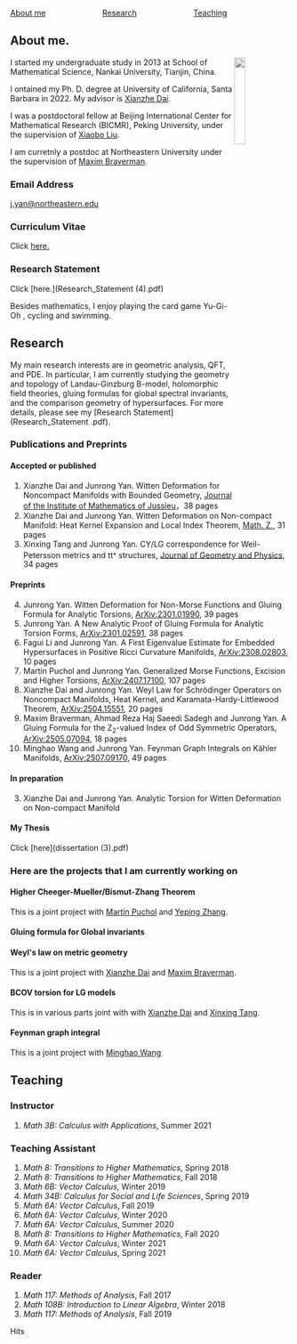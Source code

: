 [About me](#R1)&emsp;&emsp;&emsp;&emsp;&emsp;&emsp;&emsp; [Research](#R2)&emsp;&emsp;&emsp;&emsp;&emsp;&emsp;&emsp;
[Teaching](#R3)&emsp;&emsp;&emsp;&emsp; &emsp;&emsp;&emsp;
<div><a name="R1"></a>
</div>

## About me.
<img align="right" src="微信图片_20231010235505.jpg" width="20%"/>

I started my undergraduate study in 2013 at School of Mathematical Science, Nankai University, Tianjin, China.

I ontained my Ph. D. degree at University of California, Santa Barbara in 2022. My advisor is [Xianzhe Dai](http://web.math.ucsb.edu/~dai/).

 I was a postdoctoral fellow at Beijing International Center for Mathematical Research (BICMR), Peking University, under the supervision of [Xiaobo Liu](https://bicmr.pku.edu.cn/~xbliu/).

  I am curretnly a postdoc at Northeastern University under the supervision of [Maxim Braverman](https://cos.northeastern.edu/people/maxim-braverman/).



### Email Address 
[j.yan@northeastern.edu](j.yan@northeastern.edu) 
### Curriculum Vitae
Click [here.](CV(updated).pdf)
### Research Statement
Click [here.](Research_Statement (4).pdf)

Besides mathematics, I enjoy playing the card game Yu-Gi-Oh , cycling and swimming.
<div><a name="R2"></a>
</div>

## Research

My main research interests are in geometric analysis, QFT, and PDE. In particular, I am currently studying the geometry and topology of Landau-Ginzburg B-model, holomorphic field theories, gluing formulas for global spectral invariants, and the comparison geometry of hypersurfaces. For more details, please see my [Research Statement](Research_Statement .pdf).

### Publications and Preprints
#### Accepted or published
1. Xianzhe Dai and Junrong Yan. Witten Deformation for Noncompact Manifolds with Bounded Geometry, [Journal of the Institute of Mathematics of Jussieu](https://doi.org/10.1017/S1474748021000232)，38 pages
2. Xianzhe Dai and Junrong Yan. Witten Deformation on Non-compact Manifold: Heat Kernel Expansion and Local Index Theorem, [Math. Z.](https://link.springer.com/article/10.1007/s00209-022-03150-0), 31 pages
3. Xinxing Tang and Junrong Yan. CY/LG correspondence for Weil-Petersson metrics and tt<sup>⁎</sup> structures, [Journal of Geometry and Physics](https://www.sciencedirect.com/science/article/pii/S0393044025001299), 34 pages

#### Preprints


4. Junrong Yan. Witten Deformation for Non-Morse Functions and Gluing Formula for Analytic Torsions, [ArXiv:2301.01990](https://arxiv.org/abs/2301.01990), 39 pages
5. Junrong Yan. A New Analytic Proof of Gluing Formula for Analytic Torsion Forms, [ArXiv:2301.02591](https://arxiv.org/abs/2301.02591), 38 pages
6. Fagui Li and Junrong Yan. A First Eigenvalue Estimate for Embedded Hypersurfaces in Positive Ricci Curvature
Manifolds, [ArXiv:2308.02803](https://arxiv.org/abs/2308.02803), 10 pages
7. Martin Puchol and Junrong Yan. Generalized Morse Functions, Excision and Higher Torsions, [ArXiv:2407.17100](https://arxiv.org/abs/2407.17100), 107 pages
8. Xianzhe Dai and Junrong Yan. Weyl Law for Schrödinger Operators on Noncompact Manifolds, Heat Kernel, and Karamata-Hardy-Littlewood Theorem, [ArXiv:2504.15551](https://arxiv.org/abs/2504.15551), 20 pages
9. Maxim Braverman, Ahmad Reza Haj Saeedi Sadegh and Junrong Yan. A Gluing Formula for the Z<sub>2</sub>-valued Index of Odd Symmetric Operators, [ArXiv:2505.07094](https://arxiv.org/abs/2505.07094), 18 pages
10. Minghao Wang and Junrong Yan. Feynman Graph Integrals on Kähler Manifolds, [ArXiv:2507.09170](https://arxiv.org/abs/2507.09170), 49 pages

#### In preparation
3. Xianzhe Dai and Junrong Yan. Analytic Torsion for Witten Deformation on Non-compact Manifold



#### My Thesis
Click [here](dissertation (3).pdf)


### Here are the projects that I am currently working on
#### Higher Cheeger-Mueller/Bismut-Zhang Theorem
This is a joint project with [Martin Puchol](https://puchol.perso.math.cnrs.fr/index_ENG.html) and [Yeping Zhang](https://sites.google.com/view/yepingzhang).
#### Gluing formula for Global invariants
#### Weyl's law on metric geometry
This is a joint project with [Xianzhe Dai](http://web.math.ucsb.edu/~dai/) and [Maxim Braverman](https://cos.northeastern.edu/people/maxim-braverman/).
#### BCOV torsion for LG models
This is in various parts joint with with [Xianzhe Dai](http://web.math.ucsb.edu/~dai/) and [Xinxing Tang](http://ymsc.tsinghua.edu.cn/en/content/show/146-253.html).
#### Feynman graph integral
This is a joint project with [Minghao Wang](https://www.bu.edu/math/profile/minghao-wang/)



 


<div><a name="R3"></a>
 </div>
 
## Teaching

### Instructor
1. _Math 3B: Calculus with Applications_, Summer 2021

### Teaching Assistant
1. _Math 8: Transitions to Higher Mathematics_, Spring 2018
2. _Math 8: Transitions to Higher Mathematics_, Fall 2018
3. _Math 6B: Vector Calculus_, Winter 2019
4. _Math 34B: Calculus for Social and Life Sciences_, Spring 2019
5. _Math 6A: Vector Calculus_, Fall 2019
6. _Math 6A: Vector Calculus_, Winter 2020
7. _Math 6A: Vector Calculus_, Summer 2020
8. _Math 8: Transitions to Higher Mathematics_,  Fall 2020
9. _Math 6A: Vector Calculus_, Winter 2021
10. _Math 6A: Vector Calculus_, Spring 2021

### Reader
1. _Math 117: Methods of Analysis_, Fall 2017
2. _Math 108B: Introduction to Linear Algebra_, Winter 2018
3. _Math 117: Methods of Analysis_, Fall 2019

<div><a name="R4"></a>
 </div>
 




<script async src="//busuanzi.ibruce.info/busuanzi/2.3/busuanzi.pure.mini.js"></script>
<span id="busuanzi_container_site_pv">Hits <span id="busuanzi_value_site_pv"></span> </span>
